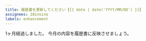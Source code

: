 ```yaml
---
title: 履歴書を更新してください【{{ date | date('YYYY/MM/DD') }}】
assignees: 10inoino
labels: enhancement
---
```


1ヶ月経過しました。
今月の内容を履歴書に反映させましょう。
